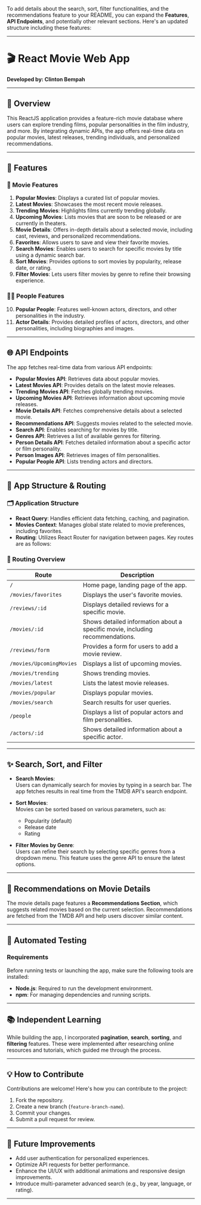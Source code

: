 To add details about the search, sort, filter functionalities, and the recommendations feature to your README, you can expand the **Features**, **API Endpoints**, and potentially other relevant sections. Here's an updated structure including these features:

---

# 🎬 React Movie Web App  
**Developed by: Clinton Bempah**

---

## 🌟 Overview  

This ReactJS application provides a feature-rich movie database where users can explore trending films, popular personalities in the film industry, and more. By integrating dynamic APIs, the app offers real-time data on popular movies, latest releases, trending individuals, and personalized recommendations.

---

## 🚀 Features  

### 🎥 Movie Features  
1. **Popular Movies**: Displays a curated list of popular movies.  
2. **Latest Movies**: Showcases the most recent movie releases.  
3. **Trending Movies**: Highlights films currently trending globally.  
4. **Upcoming Movies**: Lists movies that are soon to be released or are currently in theaters.  
5. **Movie Details**: Offers in-depth details about a selected movie, including cast, reviews, and personalized recommendations.  
6. **Favorites**: Allows users to save and view their favorite movies.  
7. **Search Movies**: Enables users to search for specific movies by title using a dynamic search bar.  
8. **Sort Movies**: Provides options to sort movies by popularity, release date, or rating.  
9. **Filter Movies**: Lets users filter movies by genre to refine their browsing experience.  

### 🧑‍🎤 People Features  
10. **Popular People**: Features well-known actors, directors, and other personalities in the industry.  
11. **Actor Details**: Provides detailed profiles of actors, directors, and other personalities, including biographies and images.  

---

## 🌐 API Endpoints  

The app fetches real-time data from various API endpoints:

- **Popular Movies API**: Retrieves data about popular movies.  
- **Latest Movies API**: Provides details on the latest movie releases.  
- **Trending Movies API**: Fetches globally trending movies.  
- **Upcoming Movies API**: Retrieves information about upcoming movie releases.  
- **Movie Details API**: Fetches comprehensive details about a selected movie.  
- **Recommendations API**: Suggests movies related to the selected movie.  
- **Search API**: Enables searching for movies by title.  
- **Genres API**: Retrieves a list of available genres for filtering.  
- **Person Details API**: Fetches detailed information about a specific actor or film personality.  
- **Person Images API**: Retrieves images of film personalities.  
- **Popular People API**: Lists trending actors and directors.  

---

## 🚀 App Structure & Routing  

### 🗂️ Application Structure  

- **React Query**: Handles efficient data fetching, caching, and pagination.  
- **Movies Context**: Manages global state related to movie preferences, including favorites.  
- **Routing**: Utilizes React Router for navigation between pages. Key routes are as follows:

### 📍 Routing Overview  

| Route                             | Description |
| --------------------------------- | ----------- |
| `/`                                | Home page, landing page of the app. |
| `/movies/favorites`               | Displays the user's favorite movies. |
| `/reviews/:id`                    | Displays detailed reviews for a specific movie. |
| `/movies/:id`                     | Shows detailed information about a specific movie, including recommendations. |
| `/reviews/form`                   | Provides a form for users to add a movie review. |
| `/movies/UpcomingMovies`          | Displays a list of upcoming movies. |
| `/movies/trending`                | Shows trending movies. |
| `/movies/latest`                  | Lists the latest movie releases. |
| `/movies/popular`                 | Displays popular movies. |
| `/movies/search`                  | Search results for user queries. |
| `/people`                         | Displays a list of popular actors and film personalities. |
| `/actors/:id`                     | Shows detailed information about a specific actor. |

---

## ✨ Search, Sort, and Filter  

- **Search Movies**:  
  Users can dynamically search for movies by typing in a search bar. The app fetches results in real time from the TMDB API's search endpoint.  

- **Sort Movies**:  
  Movies can be sorted based on various parameters, such as:
  - Popularity (default)
  - Release date
  - Rating  

- **Filter Movies by Genre**:  
  Users can refine their search by selecting specific genres from a dropdown menu. This feature uses the genre API to ensure the latest options.

---

## 🎯 Recommendations on Movie Details  

The movie details page features a **Recommendations Section**, which suggests related movies based on the current selection. Recommendations are fetched from the TMDB API and help users discover similar content.

---

## 🧪 Automated Testing  

### Requirements  

Before running tests or launching the app, make sure the following tools are installed:  
- **Node.js**: Required to run the development environment.  
- **npm**: For managing dependencies and running scripts.  

---

## 📚 Independent Learning  

While building the app, I incorporated **pagination**, **search**, **sorting**, and **filtering** features. These were implemented after researching online resources and tutorials, which guided me through the process.  

---

## 💡 How to Contribute  

Contributions are welcome! Here's how you can contribute to the project:  
1. Fork the repository.  
2. Create a new branch (`feature-branch-name`).  
3. Commit your changes.  
4. Submit a pull request for review.

---

## 🎯 Future Improvements  

- Add user authentication for personalized experiences.  
- Optimize API requests for better performance.  
- Enhance the UI/UX with additional animations and responsive design improvements.  
- Introduce multi-parameter advanced search (e.g., by year, language, or rating).  

---

